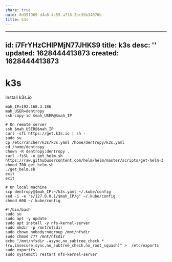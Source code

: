 ```yaml
---
share: true
uuid: 8d351969-d4a8-4c55-a718-2bc39b34076b
title: k3s
---
```

---
id: i7FrYHzCHlPMjN77JHKS9
title: k3s
desc: ''
updated: 1628444413873
created: 1628444413873
---
# k3s
Install k3s.io

    mah_IP=192.168.3.186
    mah_USER=dentropy
    ssh-copy-id $mah_USER@$mah_IP
    
    # On remote server
    ssh $mah_USER@$mah_IP
    curl -sfL https://get.k3s.io | sh -
    sudo su
    cp /etc/rancher/k3s/k3s.yaml /home/dentropy/k3s.yaml
    cd /home/dentropy
    chown -R dentropy:dentropy .
    curl -fsSL -o get_helm.sh https://raw.githubusercontent.com/helm/helm/master/scripts/get-helm-3
    chmod 700 get_helm.sh
    ./get_helm.sh
    exit
    exit
    
    # On local machine
    scp dentropy@$mah_IP:~/k3s.yaml ~/.kube/config
    sed -i -e "s/127.0.0.1/$mah_IP/g" ~/.kube/config
    chmod 600 ~/.kube/config

    #!/bin/bash
    sudo su
    sudo apt -y update
    sudo apt install -y nfs-kernel-server
    sudo mkdir -p /mnt/nfsdir
    sudo chown nobody:nogroup /mnt/nfsdir
    sudo chmod 777 /mnt/nfsdir
    echo "/mnt/nfsdir -async,no_subtree_check *(rw,insecure,sync,no_subtree_check,no_root_squash)" >  /etc/exports
    sudo exportfs
    sudo systemctl restart nfs-kernel-server